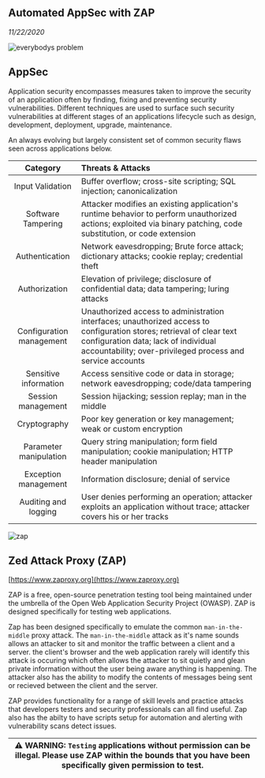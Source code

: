 Automated AppSec with ZAP
-----------
_11/22/2020_


![everybodys problem](https://portswigger.net/cms/images/a0/30/91cf-article-security-is-everybody-s-problem-article.jpg)


## AppSec
Application security encompasses measures taken to improve the security of an application often by finding, fixing and preventing security vulnerabilities. Different techniques are used to surface such security vulnerabilities at different stages of an applications lifecycle such as design, development, deployment, upgrade, maintenance.

An always evolving but largely consistent set of common security flaws seen across applications below.

|         Category         |     Threats & Attacks      |
|:------------------------:|:---------------------------|
| Input Validation         | Buffer overflow; cross-site scripting; SQL injection; canonicalization |
| Software Tampering       | Attacker modifies an existing application's runtime behavior to perform unauthorized actions; exploited via binary patching, code substitution, or code extension |
| Authentication           | Network eavesdropping; Brute force attack; dictionary attacks; cookie replay; credential theft |
| Authorization            | Elevation of privilege; disclosure of confidential data; data tampering; luring attacks |
| Configuration management | Unauthorized access to administration interfaces; unauthorized access to configuration stores; retrieval of clear text configuration data; lack of individual accountability; over-privileged process and service accounts |
| Sensitive information    | Access sensitive code or data in storage; network eavesdropping; code/data tampering |
| Session management       | Session hijacking; session replay; man in the middle |
| Cryptography             | Poor key generation or key management; weak or custom encryption |
| Parameter manipulation   | Query string manipulation; form field manipulation; cookie manipulation; HTTP header manipulation |
| Exception management     | Information disclosure; denial of service |
| Auditing and logging     | User denies performing an operation; attacker exploits an application without trace; attacker covers his or her tracks |


![zap](https://www.zaproxy.org/docs/api/images/logo.png)

## Zed Attack Proxy (ZAP)

[https://www.zaproxy.org](https://www.zaproxy.org)

ZAP is a free, open-source penetration testing tool being maintained under the umbrella of the Open Web Application Security Project (OWASP). ZAP is designed specifically for testing web applications.

Zap has been designed specifically to emulate the common `man-in-the-middle` proxy attack. The `man-in-the-middle` attack as it's name sounds allows an attacker to sit and monitor the traffic between a client and a server. the client's browser and the web application rarely will identify this attack is occuring which often allows the attacker to sit quietly and glean private information without the user being aware anything is happening. The attacker also has the ability to modify the contents of messages being sent or recieved between the client and the server.

ZAP provides functionality for a range of skill levels and practice attacks that developers testers and security professionals can all find useful. Zap also has the abilty to have scripts setup for automation and alerting with vulnerability scans detect issues. 

| ⚠ WARNING: `Testing` applications without permission can be illegal. Please use ZAP within the bounds that you have been specifically given permission to test. |
| --- |
